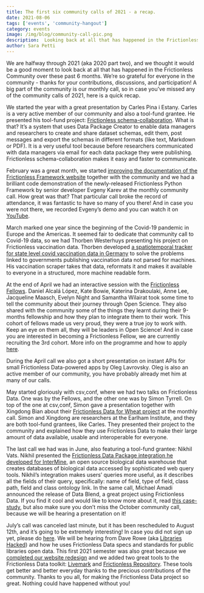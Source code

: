 ```yaml
---
title: The first six community calls of 2021 - a recap.
date: 2021-08-06
tags: ['events', 'community-hangout']
category: events
image: /img/blog/community-call-pic.png
description:  Looking back at all that has happened in the Frictionless Community over these past 6 months.
author: Sara Petti
---
```


We are halfway through 2021 (aka 2020 part two), and we thought it would be a good moment to look back at all that has happened in the Frictionless Community over these past 6 months. We’re so grateful for everyone in the community - thanks for your contributions, discussions, and participation!  A big part of the community is our monthly call, so in case you’ve missed any of the community calls of 2021, here is a quick recap. 

We started the year with a great presentation by Carles Pina i Estany. Carles is a very active member of our community and also a tool-fund grantee. He presented his tool-fund project: [Frictionless schema-collaboration](https://frictionlessdata.io/blog/2021/01/18/schema-collaboration/). What is that? It’s a system that uses Data Package Creator to enable data managers and researchers to create and share dataset schemas, edit them, post messages and export the schemas in different formats (like text, Markdown or PDF). It is a very useful tool because before researchers communicated with data managers via email for each data package they were publishing. Frictionless schema-collaboration makes it easy and faster to communicate.

February was a great month, we started [improving the documentation of the Frictionless Framework website](https://frictionlessdata.io/blog/2021/02/26/halfway-odi/#what-are-the-next-steps) together with the community and we had a brilliant code demonstration of the newly-released Frictionless Python Framework by senior developer Evgeny Karev at the monthly community call. How great was that? That particular call broke the record of attendance, it was fantastic to have so many of you there! And in case you were not there, we recorded Evgeny’s demo and you can watch it on [YouTube](LINK).

March marked one year since the beginning of the Covid-19 pandemic in Europe and the Americas. It seemed fair to dedicate that community call to Covid-19 data, so we had Thorben Westerhuys presenting his project on Frictionless vaccination data. Thorben developed [a spatiotemporal tracker for state level covid vaccination data in Germany](https://github.com/n0rdlicht/rki-vaccination-scraper) to solve the problems linked to governments publishing vaccination data not parsed for machines. His vaccination scraper takes that data, reformats it and makes it available to everyone in a structured, more machine readable form.

At the end of April we had an interactive session with the [Frictionless Fellows](https://fellows.frictionlessdata.io/). Daniel Alcalá López, Kate Bowie, Katerina Drakoulaki, Anne Lee, Jacqueline Maasch, Evelyn Night and Samantha Wilairat took some time to tell the community about their journey through Open Science. They also shared with the community some of the things they learnt during their 9-months fellowship and how they plan to integrate them to their work. This cohort of fellows made us very proud, they were a true joy to work with. Keep an eye on them all, they will be leaders in Open Science! And in case you are interested in becoming a Frictionless Fellow, we are currently recruiting the 3rd cohort. More info on the programme and how to apply [here](https://frictionlessdata.io/blog/2021/08/02/apply-fellows/).

During the April call we also got a short presentation on instant APIs for small Frictionless Data-powered apps by Oleg Lavrovsky. Oleg is also an active member of our community, you have probably already met him at many of our calls.

May started gloriously with csv,conf, where we had two talks on Frictionless Data. One was by the Fellows, and the other one was by Simon Tyrrell. On top of the one at csv,conf, Simon gave a presentation together with Xingdong Bian about their [Frictionless Data for Wheat project](https://frictionlessdata.io/blog/2021/03/05/frictionless-data-for-wheat) at the monthly call. Simon and Xingdong are researchers at the Earlham Institute, and they are both tool-fund grantees, like Carles. They presented their project to the community and explained how they use Frictionless Data to make their large amount of data available, usable and interoperable for everyone.

The last call we had was in June, also featuring a tool-fund grantee: Nikhil Vats. Nikhil presented the [Frictionless Data Package integration he developed for InterMine](https://frictionlessdata.io/blog/2021/04/13/data-package-for-intermine/), an open source biological data warehouse that creates databases of biological data accessed by sophisticated web query tools. Nikhil’s integration makes users’ queries more useful, as it describes all the fields of their query, specifically: name of field, type of field, class path, field and class ontology link.
In the same call, Michael Amadi announced the release of Data Blend, a great project using Frictionless Data. If you find it cool and would like to know more about it, read [this case-study](https://frictionlessdata.io/blog/2021/07/12/open-data-blend/), but also make sure you don’t miss the October community call, because we will be hearing a presentation on it! 

July’s call was canceled last minute, but it has been rescheduled to August 12th, and it’s going to be extremely interesting! In case you did not sign up yet, please do [here](https://docs.google.com/forms/d/e/1FAIpQLSeuNCopxXauMkrWvF6VHqOyHMcy54SfNDOseVXfWRQZWkvqjQ/viewform). We will be hearing from Dave Rowe (aka [Libraries Hacked](https://www.librarieshacked.org/)) and how he uses Frictionless Data specs and standards for public libraries open data. 
This first 2021 semester was also great because we [completed our website redesign](https://frictionlessdata.io/blog/2021/06/16/new-changes-to-the-website/) and we added two great tools to the Frictionless Data toolkit: [Livemark](https://frictionlessdata.io/blog/2021/06/22/livemark) and [Frictionless Repository](https://frictionlessdata.io/blog/2021/07/21/frictionless-repository/). These tools get better and better everyday thanks to the precious contributions of the community. Thanks to you all, for making the Frictionless Data project so great. Nothing could have happened without you!
